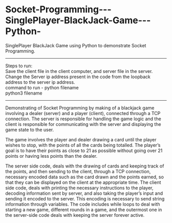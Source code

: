 # Socket-Programming---SinglePlayer-BlackJack-Game---Python-
SinglePlayer BlackJack Game using Python  to demonstrate Socket Programming.

--------------------------------------------------------------------
Steps to run:                                                                                     
Save the client file in the client computer, and server file in the server.                                                                   
Change the Server ip address present in the code from the loopback address to the server ip address.                                                                                                                      
command to run - python filename                                    
                 python3 filename                                
                 
--------------------------------------------------------------------
Demonstrating of Socket Programming by making of a blackjack game involving a dealer (server) and a player (client), connected through a TCP connection.
The server is responsible for handling the game logic and the client is responsible for communicating with the server and displaying the game state to the user.

The game involves the player and dealer drawing a card until the player wishes to stop, with the points of all the cards being totalled. The player’s goal is to have their points as close to 21 as possible without going over 21 points or having less points than the dealer.

The server side code, deals with the drawing of cards and keeping track of the points, and then sending to the client, through a TCP connection, necessary encoded data such as the card drawn and the points earned, so that they can be displayed on the client at the appropriate time. 
The client side code, deals with printing the necessary instructions to the player, decoding information sent by server, and also taking the player’s input and sending it encoded to the server.
This encoding is necessary to send string information through variables.
The code includes while loops to deal with starting a new game, different rounds in a game, and the outermost one in the server-side code deals with keeping the server forever active.

